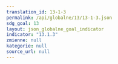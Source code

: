 ```yaml
---
translation_id: 13-1-3
permalink: /api/globalne/13/13-1-3.json
sdg_goal: 13
layout: json_globalne_goal_indicator
indicator: "13.1.3"
zmienne: null
kategorie: null
source_url: null
---
```

